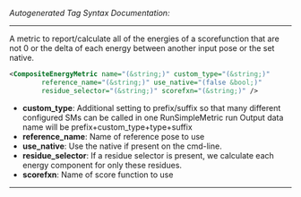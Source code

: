 <!-- THIS IS AN AUTOGENERATED FILE: Don't edit it directly, instead change the schema definition in the code itself. -->

_Autogenerated Tag Syntax Documentation:_

---
A metric to report/calculate all of the energies of a scorefunction that are not 0 or the delta of each energy between another input pose or the set native.

```xml
<CompositeEnergyMetric name="(&string;)" custom_type="(&string;)"
        reference_name="(&string;)" use_native="(false &bool;)"
        residue_selector="(&string;)" scorefxn="(&string;)" />
```

-   **custom_type**: Additional setting to prefix/suffix so that many different configured SMs can be called in one RunSimpleMetric run
  Output data name will be prefix+custom_type+type+suffix
-   **reference_name**: Name of reference pose to use
-   **use_native**: Use the native if present on the cmd-line.
-   **residue_selector**: If a residue selector is present, we calculate each energy component for only these residues.
-   **scorefxn**: Name of score function to use

---
